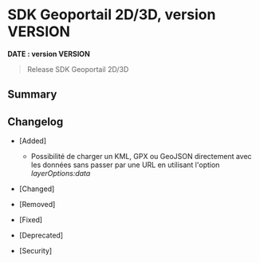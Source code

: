 # SDK Geoportail 2D/3D, version __VERSION__

**__DATE__ : version __VERSION__**

> Release SDK Geoportail 2D/3D

## Summary

## Changelog

* [Added]

    - Possibilité de charger un KML, GPX ou GeoJSON directement avec les données sans passer par une URL en utilisant l'option *layerOptions:data*
  
* [Changed]

* [Removed]

* [Fixed]

* [Deprecated]

* [Security]
